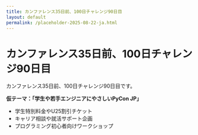```yaml
---
title: カンファレンス35日前、100日チャレンジ90日目
layout: default
permalink: /placeholder-2025-08-22-ja.html
---
```


# カンファレンス35日前、100日チャレンジ90日目

カンファレンス35日前、100日チャレンジ90日目です。

**仮テーマ：「学生や若手エンジニアにやさしいPyCon JP」**
- 学生特別料金やU25割引チケット
- キャリア相談や就活サポート企画
- プログラミング初心者向けワークショップ